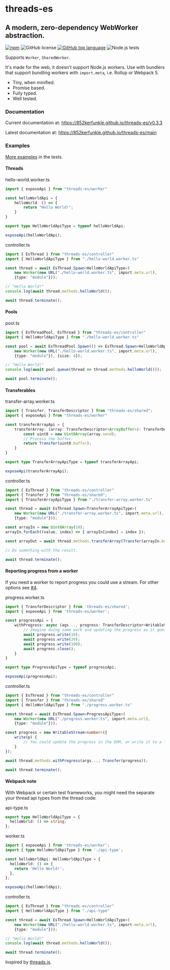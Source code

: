 # threads-es
## A modern, zero-dependency WebWorker abstraction.

[![npm](https://img.shields.io/npm/v/threads-es?logo=npm)](https://npmjs.com/package/threads-es)
![GitHub license](https://img.shields.io/github/license/852Kerfunkle/threads-es?logo=github)
[![GitHub top language](https://img.shields.io/github/languages/top/852Kerfunkle/threads-es?logo=typescript)](https://typescriptlang.org)
![Node.js tests](https://img.shields.io/github/actions/workflow/status/852Kerfunkle/threads-es/node.js.yml?label=Node.js%20CI&logo=github)

Supports `Worker`, `SharedWorker`.

It's made for the web, it doesn't support Node.js workers. Use with bundlers that support bundling workers with `import.meta`, i.e. Rollup or Webpack 5.

- Tiny, when minified.
- Promise based.
- Fully typed.
- Well tested.

### Documentation

Current documentation at: https://852kerfunkle.github.io/threads-es/v0.3.3

Latest documentation at: https://852kerfunkle.github.io/threads-es/main

### Examples

[More examples](test/threads/valid) in the tests.

#### Threads

hello-world.worker.ts
```ts
import { exposeApi } from "threads-es/worker"

const helloWorldApi = {
    helloWorld: () => {
        return "Hello World!";
    }
}

export type HelloWorldApiType = typeof helloWorldApi;

exposeApi(helloWorldApi);
```

controller.ts
```ts
import { EsThread } from "threads-es/controller"
import { HelloWorldApiType } from "./hello-world.worker.ts"

const thread = await EsThread.Spawn<HelloWorldApiType>(
    new Worker(new URL("./hello-world.worker.ts", import.meta.url),
    {type: "module"}));

// "Hello World!"
console.log(await thread.methods.helloWorld());

await thread.terminate();
```

#### Pools

pool.ts
```ts
import { EsThreadPool, EsThread } from "threads-es/controller"
import { HelloWorldApiType } from "./hello-world.worker.ts"

const pool = await EsThreadPool.Spawn(() => EsThread.Spawn<HelloWorldApiType>(
    new Worker(new URL("./hello-world.worker.ts", import.meta.url),
    {type: "module"}), {size: 4});

// "Hello World!"
console.log(await pool.queue(thread => thread.methods.helloWorld()));

await pool.terminate();
```

#### Transferables

transfer-array.worker.ts
```ts
import { Transfer, TransferDescriptor } from "threads-es/shared";
import { exposeApi } from "threads-es/worker"

const transferArrayApi = {
    transferArray: (array: TransferDescriptor<ArrayBuffer>): TransferDescriptor<ArrayBuffer> => {
        const uint8 = new Uint8Array(array.send);
        // Process the buffer.
        return Transfer(uint8.buffer);
    }
}

export type TransferArrayApiType = typeof transferArrayApi;

exposeApi(transferArrayApi);
```

controller.ts
```ts
import { EsThread } from "threads-es/controller"
import { Transfer } from "threads-es/shared";
import { TransferArrayApiType } from "./transfer-array.worker.ts"

const thread = await EsThread.Spawn<TransferArrayApiType>(
    new Worker(new URL("./transfer-array.worker.ts", import.meta.url),
    {type: "module"}));

const arrayIn = new Uint8Array(10);
arrayIn.forEach((value, index) => { arrayIn[index] = index });

const arrayOut = await thread.methods.transferArray(Transfer(arrayIn.buffer));

// Do something with the result.

await thread.terminate();
```

#### Reporting progress from a worker

If you need a worker to report progress you could use a stream. For other options see [#4](https://github.com/852Kerfunkle/threads-es/issues/4).

progress.worker.ts
```ts
import { TransferDescriptor } from 'threads-es/shared';
import { exposeApi } from 'threads-es/worker';

const progressApi = {
    withProgress: async (ags..., progress: TransferDescriptor<WritableStream<number>>) => {
        // Imagine doing some work and updating the progress as it goes along.
        await progress.write(10);
        await progress.write(20);
        await progress.write(100);
        await progress.close();
    }
}

export type ProgressApiType = typeof progressApi;

exposeApi(progressApi);
```

controller.ts
```ts
import { EsThread } from "threads-es/controller"
import { Transfer } from "threads-es/shared"
import { HelloWorldApiType } from "./progress.worker.ts"

const thread = await EsThread.Spawn<ProgressApiType>(
    new Worker(new URL("./progress.worker.ts", import.meta.url),
    {type: "module"}));

const progress = new WritableStream<number>({
    write(p) {
        // You could update the progress in the DOM, or write it to a log, or something like that.
    }
});

await thread.methods.withProgress(args..., Transfer(progress));

await thread.terminate();
```

#### Webpack note

With Webpack or certain test frameworks, you might need the separate your thread api types from the thread code:

api-type.ts
```ts
export type HelloWorldApiType = {
  helloWorld: () => string;
};
```

worker.ts
```ts
import { exposeApi } from 'threads-es/worker';
import { type HelloWorldApiType } from './api-type';

const helloWorldApi: HelloWorldApiType = {
  helloWorld: () => {
    return 'Hello World!';
  },
};

exposeApi(helloWorldApi);
```

controller.ts
```ts
import { EsThread } from "threads-es/controller"
import { HelloWorldApiType } from "./api-type"

const thread = await EsThread.Spawn<HelloWorldApiType>(
    new Worker(new URL("./hello-world.worker.ts", import.meta.url),
    {type: "module"}));

// "Hello World!"
console.log(await thread.methods.helloWorld());

await thread.terminate();
```

Inspired by [threads.js](https://github.com/andywer/threads.js).
